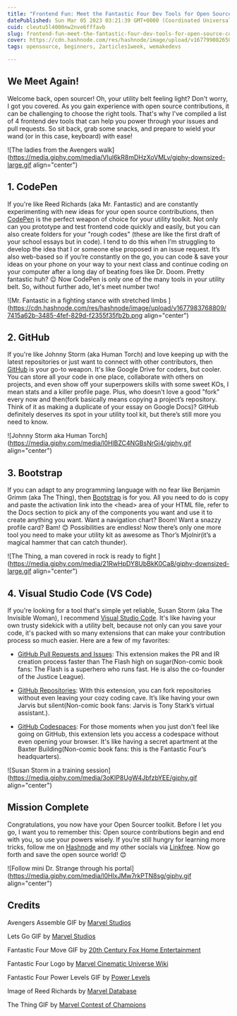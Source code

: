 ```yaml
---
title: "Frontend Fun: Meet the Fantastic Four Dev Tools for Open Source Contributions"
datePublished: Sun Mar 05 2023 03:21:39 GMT+0000 (Coordinated Universal Time)
cuid: cleutu5l4000nw2nve6fffavb
slug: frontend-fun-meet-the-fantastic-four-dev-tools-for-open-source-contributions
cover: https://cdn.hashnode.com/res/hashnode/image/upload/v1677990826502/63d856b1-9af4-4656-94f1-0f6a5d9a9383.png
tags: opensource, beginners, 2articles1week, wemakedevs

---
```


## We Meet Again!

Welcome back, open sourcer! Oh, your utility belt feeling light? Don't worry, I got you covered. As you gain experience with open source contributions, it can be challenging to choose the right tools. That's why I've compiled a list of 4 frontend dev tools that can help you power through your issues and pull requests. So sit back, grab some snacks, and prepare to wield your wand (or in this case, keyboard) with ease!

![The ladies from the Avengers walk](https://media.giphy.com/media/VIul6kR8mDHzXoVMLv/giphy-downsized-large.gif align="center")

## 1\. CodePen

If you're like Reed Richards (aka Mr. Fantastic) and are constantly experimenting with new ideas for your open source contributions, then [CodePen](https://codepen.io/) is the perfect weapon of choice for your utility toolkit. Not only can you prototype and test frontend code quickly and easily, but you can also create folders for your "rough codes" (these are like the first draft of your school essays but in code). I tend to do this when I’m struggling to develop the idea that I or someone else proposed in an issue request. It’s also web-based so if you’re constantly on the go, you can code & save your ideas on your phone on your way to your next class and continue coding on your computer after a long day of beating foes like Dr. Doom. Pretty fantastic huh? 😉 Now CodePen is only one of the many tools in your utility belt. So, without further ado, let's meet number two!

![Mr. Fantastic in a fighting stance with stretched limbs ](https://cdn.hashnode.com/res/hashnode/image/upload/v1677983768809/7415a62b-3485-4fef-829d-f2355f35fb2b.png align="center")

## 2\. GitHub

If you're like Johnny Storm (aka Human Torch) and love keeping up with the latest repositories or just want to connect with other contributors, then [GitHub](https://github.com) is your go-to weapon. It's like Google Drive for coders, but cooler. You can store all your code in one place, collaborate with others on projects, and even show off your superpowers skills with some sweet KOs, I mean stats and a killer profile page. Plus, who doesn't love a good "fork" every now and then(fork basically means copying a project’s repository. Think of it as making a duplicate of your essay on Google Docs)? GitHub definitely deserves its spot in your utility tool kit, but there’s still more you need to know.

![Johnny Storm aka Human Torch](https://media.giphy.com/media/l0HlBZC4NGBsNrGi4/giphy.gif align="center")

## 3\. Bootstrap

If you can adapt to any programming language with no fear like Benjamin Grimm (aka The Thing), then [Bootstrap](https://getbootstrap.com) is for you. All you need to do is copy and paste the activation link into the &lt;head&gt; area of your HTML file, refer to the Docs section to pick any of the components you want and use it to create anything you want. Want a navigation chart? Boom! Want a snazzy profile card? Bam! 😊 Possibilities are endless! Now there’s only one more tool you need to make your utility kit as awesome as Thor’s Mjolnir(it’s a magical hammer that can catch thunder).

![The Thing, a man covered in rock is ready to fight ](https://media.giphy.com/media/21RwHpDY8UbBkK0Ca8/giphy-downsized-large.gif align="center")

## 4\. Visual Studio Code (VS Code)

If you're looking for a tool that's simple yet reliable, Susan Storm (aka The Invisible Woman), I recommend [Visual Studio Code](https://code.visualstudio.com). It's like having your own trusty sidekick with a utility belt, because not only can you save your code, it's packed with so many extensions that can make your contribution process so much easier. Here are a few of my favorites:

* [GitHub Pull Requests and Issues](https://marketplace.visualstudio.com/items?itemName=GitHub.vscode-pull-request-github): This extension makes the PR and IR creation process faster than The Flash high on sugar(Non-comic book fans: The Flash is a superhero who runs fast. He is also the co-founder of the Justice League).
    
* [GitHub Repositories](https://marketplace.visualstudio.com/items?itemName=GitHub.remotehub): With this extension, you can fork repositories without even leaving your cozy coding cave. It’s like having your own Jarvis but silent(Non-comic book fans: Jarvis is Tony Stark’s virtual assistant.).
    
* [GitHub Codespaces](https://marketplace.visualstudio.com/items?itemName=GitHub.codespaces): For those moments when you just don't feel like going on GitHub, this extension lets you access a codespace without even opening your browser. It's like having a secret apartment at the Baxter Building(Non-comic book fans: this is the Fantastic Four’s headquarters).
    

![Susan Storm in a training session](https://media.giphy.com/media/3oKIP8UgW4JbfzbYEE/giphy.gif align="center")

## Mission Complete

Congratulations, you now have your Open Sourcer toolkit. Before I let you go, I want you to remember this: Open source contributions begin and end with you, so use your powers wisely. If you’re still hungry for learning more tricks, follow me on [Hashnode](https://chrissycodes.hashnode.dev/) and my other socials via [Linkfree](https://linkfree.eddiehub.io/CBID2). Now go forth and save the open source world! 😊

![Follow mini Dr. Strange through his portal](https://media.giphy.com/media/l0HlxJMw7rkPTN8sg/giphy.gif align="center")

## Credits

Avengers Assemble GIF by [Marvel Studios](https://media.giphy.com/media/VIul6kR8mDHzXoVMLv/giphy-downsized-large.gif)

Lets Go GIF by [Marvel Studios](https://media.giphy.com/media/l0HlxJMw7rkPTN8sg/giphy.gif)

Fantastic Four Move GIF by [20th Century Fox Home Entertainment](https://media.giphy.com/media/3oKIP8UgW4JbfzbYEE/giphy.gif)

Fantastic Four Logo by [Marvel Cinematic Universe Wiki](https://marvelcinematicuniverse.fandom.com/wiki/Fantastic_Four/Illuminati_Assembled)

Fantastic Four Power Levels GIF by [Power Levels](https://media.giphy.com/media/kgyLlpe3YCkmI/giphy.gif)

Image of Reed Richards by [Marvel Database](https://marvel.fandom.com/wiki/Reed_Richards_(Earth-12131))

The Thing GIF by [Marvel Contest of Champions](https://media.giphy.com/media/21RwHpDY8UbBkK0Ca8/giphy-downsized-large.gif)